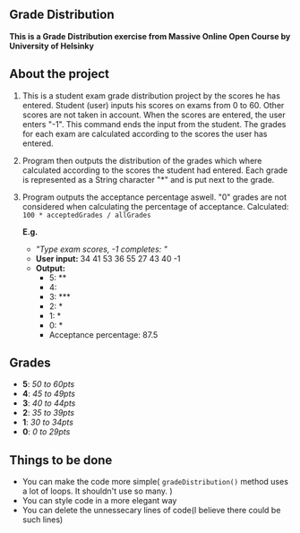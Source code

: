 ## Grade Distribution 

**This is a Grade Distribution exercise from Massive Online Open Course by University of Helsinky**

## About the project

1. This is a student exam grade distribution project by the scores he has entered. 
   Student (user) inputs his scores on exams from 0 to 60. Other scores are not taken in account.
   When the scores are entered, the user enters "-1". This command ends the input from the student.
   The grades for each exam are calculated according to the scores the user has entered.

2. Program then outputs the distribution of the grades which where calculated according to the scores
   the student had entered. Each grade is represented as a String character "*" and is put next to the grade.
   
3. Program outputs the acceptance percentage aswell. 
   "0" grades are not considered when calculating the percentage of acceptance. Calculated: `100 * acceptedGrades / allGrades`
   
   **E.g.**
   - *"Type exam scores, -1 completes: "*
   - **User input:**  34  41  53  36  55  27  43  40  -1
   - **Output:**
       - 5: **
       - 4:
       - 3: ***
       - 2: *
       - 1: *
       - 0: *
       - Acceptance percentage: 87.5

## Grades
- **5**:  *50 to 60pts*
- **4**:  *45 to 49pts*
- **3**:  *40 to 44pts*
- **2**:  *35 to 39pts*
- **1**:  *30 to 34pts*
- **0**:  *0  to 29pts*
      



## Things to be done

- You can make the code more simple( `gradeDistribution()` method uses a lot of loops. It shouldn't use so many. )
- You can style code in a more elegant way
- You can delete the unnessecary lines of code(I believe there could be such lines)

